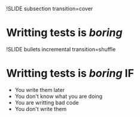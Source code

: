 !SLIDE subsection transition=cover

# Writting tests is *boring*

!SLIDE bullets incremental transition=shuffle

# Writting tests is *boring* IF

* You write them later
* You don't know what you are doing
* You are writting bad code
* You don't write them
